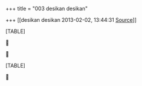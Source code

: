 +++
title = "003 desikan desikan"

+++
[[desikan desikan	2013-02-02, 13:44:31 [Source](https://groups.google.com/g/bvparishat/c/Tx5wmB5tBVg)]]



[TABLE]





[TABLE]



